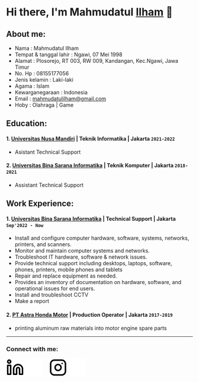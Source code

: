 # Hi there, I'm Mahmudatul [Ilham](https://github.com/MahmudatulIlham) 👋
## About me:
- Nama                   : Mahmudatul Ilham
- Tempat & tanggal lahir : Ngawi, 07 Mei 1998
- Alamat                 : Plosorejo, RT 003, RW 009, Kandangan, Kec.Ngawi, Jawa Timur
- No. Hp                 : 08155177056
- Jenis kelamin          : Laki-laki
- Agama                  : Islam
- Kewarganegaraan        : Indonesia
- Email                  : mahmudatulilham@gmail.com
- Hoby                   : Olahraga | Game

## Education:

#### 1. [Universitas Nusa Mandiri](https://nusamandiri.ac.id/nuri/index.js/) | Teknik Informatika | Jakarta `2021-2022`
   - Asistant Technical Support
 #### 2. [Universitas Bina Sarana Informatika](https://www.bsi.ac.id/ubsi/index.js) | Teknik Komputer | Jakarta `2018-2021`
   - Assistant Technical Support

## Work Experience:
#### 1. [Universitas Bina Sarana Informatika](https://www.bsi.ac.id/ubsi/index.js) | Technical Support | Jakarta `Sep'2022 - Now`
- Install and configure computer hardware, software, systems, networks, printers, and scanners.
- Monitor and maintain computer systems and networks.
- Troubleshoot IT hardware, software & network issues.
- Provide technical support including desktops, laptops, software, phones, printers, mobile phones and tablets
- Repair and replace equipment as needed.
- Provides an inventory of documentation on hardware, software, and operational issues for end users.
- Install and troubleshoot CCTV
- Make a report

#### 2. [PT Astra Honda Motor](https://www.astra-honda.com/) | Production Operator | Jakarta `2017-2019`
   - printing aluminum raw materials into motor engine spare parts
---
### Connect with me:


[![website](./img/linkedin-light.svg)](https://www.linkedin.com/in/mahmudatul-ilham-753851254/#gh-light-mode-only)
[![website](./img/linkedin-dark.svg)](https://www.linkedin.com/in/mahmudatul-ilham-753851254/#gh-dark-mode-only)
&nbsp;&nbsp;
[![website](./img/instagram-light.svg)](https://instagram.com/captainham__#gh-light-mode-only)
[![website](./img/instagram-dark.svg)](https://instagram.com/captainham__#gh-dark-mode-only)
